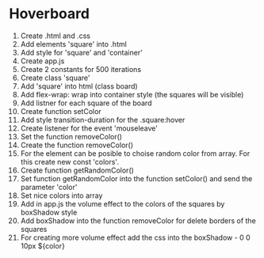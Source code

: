 # Hoverboard
1. Create .html and .css
2. Add elements 'square' into .html
3. Add style for 'square' and 'container'
4. Create app.js
5. Create 2 constants for 500 iterations
6. Create class 'square'
7. Add 'square' into html (class board)
8. Add flex-wrap: wrap into container style (the squares will be visible)
9. Add listner for each square of the board
10. Create function setColor
11. Add style transition-duration for the .square:hover
12. Create listener for the event 'mouseleave'
13. Set the function removeColor()
14. Create the function removeColor()
15. For the element can be posible to choise random color from array. For this create new const 'colors'.
16. Create function getRandomColor()
17. Set function getRandomColor into the function setColor() and send the parameter 'color'
18. Set nice colors into array
19. Add in app.js the volume effect to the colors of the squares by boxShadow style
20. Add boxShadow into the function removeColor for delete borders of the squares
21. For creating more volume effect add the css into the boxShadow - 0 0 10px ${color}